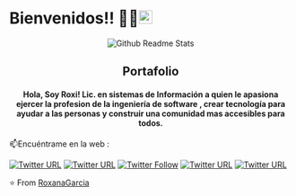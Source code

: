 
# Bienvenidos!! 👋🏾<img src="https://github.com/TheDudeThatCode/TheDudeThatCode/blob/master/Assets/Earth.gif" width="24px">

<p align="center">
 <img  src="https://user-images.githubusercontent.com/14293128/90842229-244cb480-e335-11ea-8dc3-ea54b1b7ec4a.png" align="center" alt="Github Readme Stats" />
 <h2 align="center">Portafolio</h2>
</p>

<h4 align="center">Hola, Soy Roxi! 
Lic. en sistemas de Información a quien le apasiona ejercer la profesion de la ingeniería de software , crear tecnología para ayudar a las personas y construir una comunidad mas accesibles para todos. </h4>

📫Encuéntrame en la web :

[![Twitter URL](https://img.shields.io/twitter/url?label=email&logo=gmail&style=social&url=http%3A%2F%2Fmailto%3Acontact.ismailhabibi%40gmail.com)](mailto:contact.leyra627@gmail.com)
[![Twitter URL](https://img.shields.io/twitter/url?label=LinkedIn&logo=linkedin&style=social&url=https%3A%2F%2Fwww.linkedin.com%2Fin%2Fismailhabibi)](https://linkedin.com/in/roxanaegarcia)
[![Twitter Follow](https://img.shields.io/twitter/follow/ismlhbb?style=social)](https://twitter.com/leyra627)
[![Twitter URL](https://img.shields.io/twitter/url?label=Facebook&logo=Facebook&style=social&url=https%3A%2F%2Ffacebook.com%2Fismlhbb)](http://facebook.com/LeyraReg)
[![Twitter URL](https://img.shields.io/twitter/url?label=Instagram&logo=Instagram&style=social&url=https%3A%2F%2Finstagram.com%2Fismlhbb)](https://www.instagram.com/leyra627)

⭐️ From [RoxanaGarcia](https://github.com/RoxanaGarcia)
